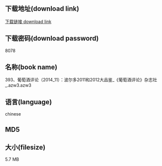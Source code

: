 ## 下载地址(download link)
[下载链接 download link](https://tutu365.netlify.app/?s=393%E3%80%81%E8%91%A1%E8%90%84%E9%85%92%E8%AF%84%E8%AE%BA%EF%BC%882014_11%EF%BC%89%EF%BC%9A%E6%B3%A2%E5%B0%94%E5%A4%9A2011%E5%92%8C2012%E5%A4%A7%E5%93%81%E9%89%B4_%E3%80%8A%E8%91%A1%E8%90%84%E9%85%92%E8%AF%84%E8%AE%BA%E3%80%8B%E6%9D%82%E5%BF%97%E7%A4%BE_.azw3)

## 下载密码(download password)
8078

## 名称(book name)
393、葡萄酒评论（2014_11）：波尔多2011和2012大品鉴_《葡萄酒评论》杂志社_.azw3.azw3

## 语言(language)
chinese

## MD5


## 大小(filesize)
5.7 MB
